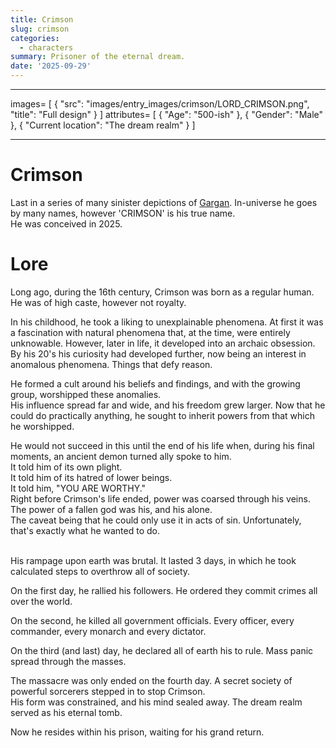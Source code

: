 ```yaml
---
title: Crimson
slug: crimson
categories:
  - characters
summary: Prisoner of the eternal dream.
date: '2025-09-29'
---
```

___
images=
[
  { "src": "images/entry_images/crimson/LORD_CRIMSON.png", "title": "Full design" }
]
attributes=
[
  { "Age": "500-ish" },
  { "Gender": "Male" },
  { "Current location": "The dream realm" }
]
___
# Crimson

Last in a series of many sinister depictions of <a href="entry.html?slug=garganchar">Gargan</a>.
In-universe he goes by many names, however 'CRIMSON' is his true name. <br>
He was conceived in 2025. <br>

# Lore

Long ago, during the 16th century, Crimson was born as a regular human. He was of high caste, however not royalty.

In his childhood, he took a liking to unexplainable phenomena. At first it was a fascination with natural phenomena that, at the time, were entirely unknowable. However, later in life, it developed into an archaic obsession. <br>
By his 20's his curiosity had developed further, now being an interest in anomalous phenomena. Things that defy reason.

He formed a cult around his beliefs and findings, and with the growing group, worshipped these anomalies. <br>
His influence spread far and wide, and his freedom grew larger. Now that he could do practically anything, he sought to inherit powers from that which he worshipped. <br>

He would not succeed in this until the end of his life when, during his final moments, an ancient demon turned ally spoke to him. <br>
It told him of its own plight. <br>
It told him of its hatred of lower beings. <br>
It told him, "YOU ARE WORTHY." <br>
Right before Crimson's life ended, power was coarsed through his veins. The power of a fallen god was his, and his alone. <br>
The caveat being that he could only use it in acts of sin. Unfortunately, that's exactly what he wanted to do. <br><br>

His rampage upon earth was brutal. It lasted 3 days, in which he took calculated steps to overthrow all of society. <br>

On the first day, he rallied his followers. He ordered they commit crimes all over the world.

On the second, he killed all government officials. Every officer, every commander, every monarch and every dictator.

On the third (and last) day, he declared all of earth his to rule. Mass panic spread through the masses.

The massacre was only ended on the fourth day. A secret society of powerful sorcerers stepped in to stop Crimson. <br>
His form was constrained, and his mind sealed away. The dream realm served as his eternal tomb.<br>

Now he resides within his prison, waiting for his grand return.